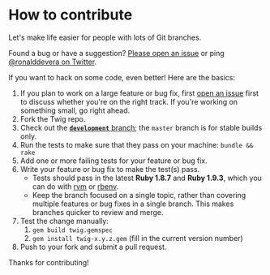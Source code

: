 How to contribute
=================

Let's make life easier for people with lots of Git branches.

Found a bug or have a suggestion? [Please open an issue][issues] or ping
[@ronalddevera on Twitter][twitter].

If you want to hack on some code, even better! Here are the basics:

1.  If you plan to work on a large feature or bug fix, first
    [open an issue][issues] first to discuss whether you're on the right track.
    If you're working on something small, go right ahead.
2.  Fork the Twig repo.
3.  Check out the [**`development`** branch][dev branch]; the `master` branch is
    for stable builds only.
4.  Run the tests to make sure that they pass on your machine: `bundle && rake`
5.  Add one or more failing tests for your feature or bug fix.
6.  Write your feature or bug fix to make the test(s) pass.
    * Tests should pass in the latest **Ruby 1.8.7** and **Ruby 1.9.3**, which
      you can do with [rvm][rvm] or [rbenv][rbenv].
    * Keep the branch focused on a single topic, rather than covering multiple
      features or bug fixes in a single branch. This makes branches quicker to
      review and merge.
7.  Test the change manually:
    1.  `gem build twig.gemspec`
    2.  `gem install twig-x.y.z.gem` (fill in the current version number)
8.  Push to your fork and submit a pull request.

Thanks for contributing!

[issues]:     https://github.com/rondevera/twig/issues
[twitter]:    https://twitter.com/ronalddevera
[dev branch]: https://github.com/rondevera/twig/commits/development
[rvm]:        https://rvm.io/
[rbenv]:      http://rbenv.org/
